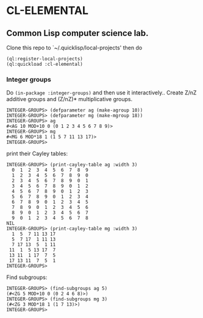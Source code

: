 # CL-ELEMENTAL

## Common Lisp computer science lab.

Clone this repo to `~/.quicklisp/local-projects' then do

```common-lisp 
(ql:register-local-projects)
(ql:quickload :cl-elemental)
```

### Integer groups

Do ```(in-package :integer-groups)``` and then use it interactively..
Create Z/nZ additive groups and (Z/nZ)* multiplicative groups.

```common-lisp
INTEGER-GROUPS> (defparameter ag (make-agroup 10))
INTEGER-GROUPS> (defparameter mg (make-mgroup 18))
INTEGER-GROUPS> ag
#<AG 10 MOD+10 0 (0 1 2 3 4 5 6 7 8 9)>
INTEGER-GROUPS> mg
#<MG 6 MOD*18 1 (1 5 7 11 13 17)>
INTEGER-GROUPS> 
```
print their Cayley tables:

```common-lisp
INTEGER-GROUPS> (print-cayley-table ag :width 3)
  0  1  2  3  4  5  6  7  8  9
  1  2  3  4  5  6  7  8  9  0
  2  3  4  5  6  7  8  9  0  1
  3  4  5  6  7  8  9  0  1  2
  4  5  6  7  8  9  0  1  2  3
  5  6  7  8  9  0  1  2  3  4
  6  7  8  9  0  1  2  3  4  5
  7  8  9  0  1  2  3  4  5  6
  8  9  0  1  2  3  4  5  6  7
  9  0  1  2  3  4  5  6  7  8
NIL
INTEGER-GROUPS> (print-cayley-table mg :width 3)
  1  5  7 11 13 17
  5  7 17  1 11 13
  7 17 13  5  1 11
 11  1  5 13 17  7
 13 11  1 17  7  5
 17 13 11  7  5  1
INTEGER-GROUPS> 
```
Find subgroups: 

```common-lisp
INTEGER-GROUPS> (find-subgroups ag 5)
(#<ZG 5 MOD+10 0 (0 2 4 6 8)>)
INTEGER-GROUPS> (find-subgroups mg 3)
(#<ZG 3 MOD*18 1 (1 7 13)>)
INTEGER-GROUPS> 
```


